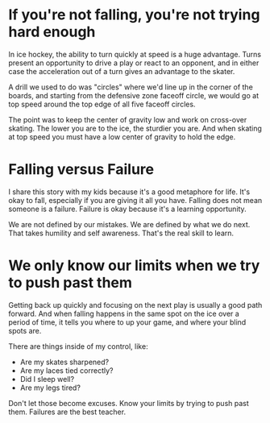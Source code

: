 # If you're not falling, you're not trying hard enough

In ice hockey, the ability to turn quickly at speed is a huge advantage.  Turns present an opportunity to drive a play or react to an opponent, and in either case the acceleration out of a turn gives an advantage to the skater.

A drill we used to do was "circles" where we'd line up in the corner of the boards, and starting from the defensive zone faceoff circle, we would go at top speed around the top edge of all five faceoff circles.

The point was to keep the center of gravity low and work on cross-over skating.  The lower you are to the ice, the sturdier you are.  And when skating at top speed you must have a low center of gravity to hold the edge.

# Falling versus Failure
I share this story with my kids because it's a good metaphore for life.  It's okay to fall, especially if you are giving it all you have.  Falling does not mean someone is a failure.  Failure is okay because it's a learning opportunity.  

We are not defined by our mistakes.  We are defined by what we do next.  That takes humility and self awareness.  That's the real skill to learn.

# We only know our limits when we try to push past them

Getting back up quickly and focusing on the next play is usually a good path forward.  And when falling happens in the same spot on the ice over a period of time, it tells you where to up your game, and where your blind spots are.

There are things inside of my control, like:
* Are my skates sharpened?
* Are my laces tied correctly?
* Did I sleep well?
* Are my legs tired?

Don't let those become excuses.  Know your limits by trying to push past them.  Failures are the best teacher.
